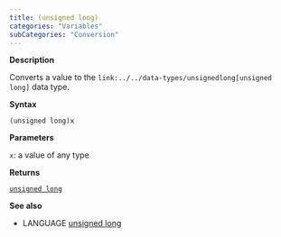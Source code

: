 ```yaml
---
title: (unsigned long)
categories: "Variables"
subCategories: "Conversion"
---
```


**Description**

Converts a value to the
`link:../../data-types/unsignedlong[unsigned long]` data type.

**Syntax**

`(unsigned long)x`

**Parameters**

`x`: a value of any type

**Returns**

[`unsigned long`](../../data-types/unsignedlong)

**See also**

-   LANGUAGE [unsigned long](../../data-types/unsignedlong)
